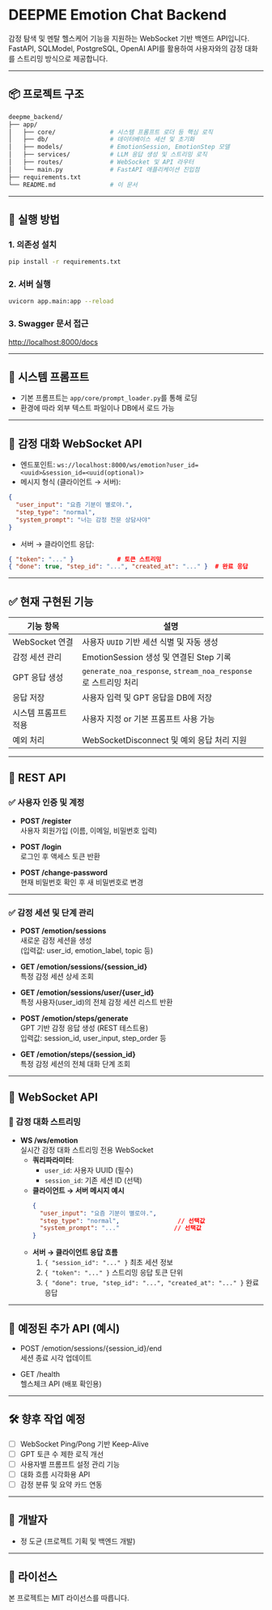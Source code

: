 # DEEPME Emotion Chat Backend

감정 탐색 및 멘탈 헬스케어 기능을 지원하는 WebSocket 기반 백엔드 API입니다.  
FastAPI, SQLModel, PostgreSQL, OpenAI API를 활용하여 사용자와의 감정 대화를 스트리밍 방식으로 제공합니다.

---

## 📦 프로젝트 구조

```bash
deepme_backend/
├── app/
│   ├── core/               # 시스템 프롬프트 로더 등 핵심 로직
│   ├── db/                 # 데이터베이스 세션 및 초기화
│   ├── models/             # EmotionSession, EmotionStep 모델
│   ├── services/           # LLM 응답 생성 및 스트리밍 로직
│   ├── routes/             # WebSocket 및 API 라우터
│   └── main.py             # FastAPI 애플리케이션 진입점
├── requirements.txt
└── README.md               # 이 문서
```

---

## 🚀 실행 방법

### 1. 의존성 설치

```bash
pip install -r requirements.txt
```

### 2. 서버 실행

```bash
uvicorn app.main:app --reload
```

### 3. Swagger 문서 접근

[http://localhost:8000/docs](http://localhost:8000/docs)

---

## 🧠 시스템 프롬프트

- 기본 프롬프트는 `app/core/prompt_loader.py`를 통해 로딩
- 환경에 따라 외부 텍스트 파일이나 DB에서 로드 가능

---

## 💬 감정 대화 WebSocket API

- 엔드포인트: `ws://localhost:8000/ws/emotion?user_id=<uuid>&session_id=<uuid(optional)>`
- 메시지 형식 (클라이언트 → 서버):

```json
{
  "user_input": "요즘 기분이 별로야.",
  "step_type": "normal",
  "system_prompt": "너는 감정 전문 상담사야"
}
```

- 서버 → 클라이언트 응답:

```json
{ "token": "..." }            # 토큰 스트리밍
{ "done": true, "step_id": "...", "created_at": "..." }  # 완료 응답
```

---

## ✅ 현재 구현된 기능

| 기능 항목 | 설명 |
|-----------|------|
| WebSocket 연결 | 사용자 `UUID` 기반 세션 식별 및 자동 생성 |
| 감정 세션 관리 | EmotionSession 생성 및 연결된 Step 기록 |
| GPT 응답 생성 | `generate_noa_response`, `stream_noa_response`로 스트리밍 처리 |
| 응답 저장 | 사용자 입력 및 GPT 응답을 DB에 저장 |
| 시스템 프롬프트 적용 | 사용자 지정 or 기본 프롬프트 사용 가능 |
| 예외 처리 | WebSocketDisconnect 및 예외 응답 처리 지원 |

---
## 📌 REST API

### ✅ 사용자 인증 및 계정
- **POST /register**  
  사용자 회원가입 (이름, 이메일, 비밀번호 입력)

- **POST /login**  
  로그인 후 액세스 토큰 반환

- **POST /change-password**  
  현재 비밀번호 확인 후 새 비밀번호로 변경

---

### ✅ 감정 세션 및 단계 관리

- **POST /emotion/sessions**  
  새로운 감정 세션을 생성  
  (입력값: user_id, emotion_label, topic 등)

- **GET /emotion/sessions/{session_id}**  
  특정 감정 세션 상세 조회

- **GET /emotion/sessions/user/{user_id}**  
  특정 사용자(user_id)의 전체 감정 세션 리스트 반환

- **POST /emotion/steps/generate**  
  GPT 기반 감정 응답 생성 (REST 테스트용)  
  입력값: session_id, user_input, step_order 등

- **GET /emotion/steps/{session_id}**  
  특정 감정 세션의 전체 대화 단계 조회

---

## 🔄 WebSocket API

### 🧠 감정 대화 스트리밍
- **WS /ws/emotion**  
  실시간 감정 대화 스트리밍 전용 WebSocket  
  - **쿼리파라미터**:
    - `user_id`: 사용자 UUID (필수)
    - `session_id`: 기존 세션 ID (선택)
  - **클라이언트 → 서버 메시지 예시**
    ```json
    {
      "user_input": "요즘 기분이 별로야.",
      "step_type": "normal",                // 선택값
      "system_prompt": "..."               // 선택값
    }
    ```
  - **서버 → 클라이언트 응답 흐름**
    1. `{ "session_id": "..." }` 최초 세션 정보
    2. `{ "token": "..." }` 스트리밍 응답 토큰 단위
    3. `{ "done": true, "step_id": "...", "created_at": "..." }` 완료 응답

---

## 🚧 예정된 추가 API (예시)
- POST /emotion/sessions/{session_id}/end  
  세션 종료 시각 업데이트

- GET /health  
  헬스체크 API (배포 확인용)
---

## 🛠 향후 작업 예정

- [ ] WebSocket Ping/Pong 기반 Keep-Alive
- [ ] GPT 토큰 수 제한 로직 개선
- [ ] 사용자별 프롬프트 설정 관리 기능
- [ ] 대화 흐름 시각화용 API
- [ ] 감정 분류 및 요약 카드 연동

---

## 👤 개발자

- 정 도균 (프로젝트 기획 및 백엔드 개발)

---

## 📝 라이선스

본 프로젝트는 MIT 라이선스를 따릅니다.

